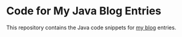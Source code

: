 Code for My Java Blog Entries
=============================

This repository contains the Java code snippets for [my blog](http://pamlesleylu.wordpress.com/) entries.